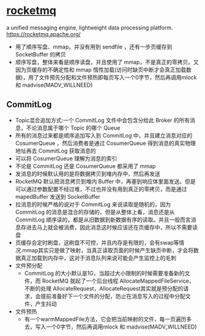# [rocketmq](https://github.com/apache/rocketmq)

 a unified messaging engine, lightweight data processing platform. <https://rocketmq.apache.org/>

* 用了顺序写盘、mmap。并没有用到 sendfile ，还有一步页缓存到 SocketBuffer 的拷贝
* 顺序写盘，整体来看是顺序读盘，并且使用了 mmap，不是真正的零拷贝。又因为页缓存的不确定性和 mmap 惰性加载(访问时缺页中断才会真正加载数据)，用了文件预先分配和文件预热即每页写入一个0字节，然后再调用mlock 和 madvise(MADV_WILLNEED)

## CommitLog

* Topic混合追加方式:一个 CommitLog 文件中会包含分给此 Broker 的所有消息，不论消息属于哪个 Topic 的哪个 Queue
* 所有的消息过来都是顺序追加写入到 CommitLog 中，并且建立消息对应的 CosumerQueue ，然后消费者是通过 CosumerQueue 得到消息的真实物理地址再去 CommitLog 获取消息的
* 可以将 CosumerQueue 理解为消息的索引
* 不论是 CommitLog 还是 CosumerQueue 都采用了 mmap
* 发消息的时候默认用的是将数据拷贝到堆内存中，然后再发送
* RocketMQ 默认把消息拷贝到堆内 Buffer 中，再塞到响应体里面发送。但是可以通过参数配置不经过堆，不过也并没有用到真正的零拷贝，而是通过mapedBuffer 发送到 SocketBuffer
* 拉消息的时候严格的说对于 CommitLog 来说读取是随机的，因为 CommitLog 的消息是混合的存储的，但是从整体上看，消息还是从 CommitLog 顺序读的，都是从旧数据到新数据有序的读取。并且一般而言消息存进去马上就会被消费，因此消息这时候应该还在页缓存中，所以不需要读盘
* 页缓存会定时刷盘，这刷盘不可控，并且内存是有限的，会有swap等情况.mmap其实只是做了映射，当真正读取页面的时候产生缺页中断，才会将数据真正加载到内存中，这对于消息队列来说可能会产生监控上的毛刺
* 文件预分配
  - CommitLog 的大小默认是1G，当超过大小限制的时候需要准备新的文件，而 RocketMQ 就起了一个后台线程 AllocateMappedFileService，不断的处理 AllocateRequest，AllocateRequest其实就是预分配的请求，会提前准备好下一个文件的分配，防止在消息写入的过程中分配文件，产生抖动
* 文件预热
  - 有一个warmMappedFile方法，它会把当前映射的文件，每一页遍历多去，写入一个0字节，然后再调用mlock 和 madvise(MADV_WILLNEED)
